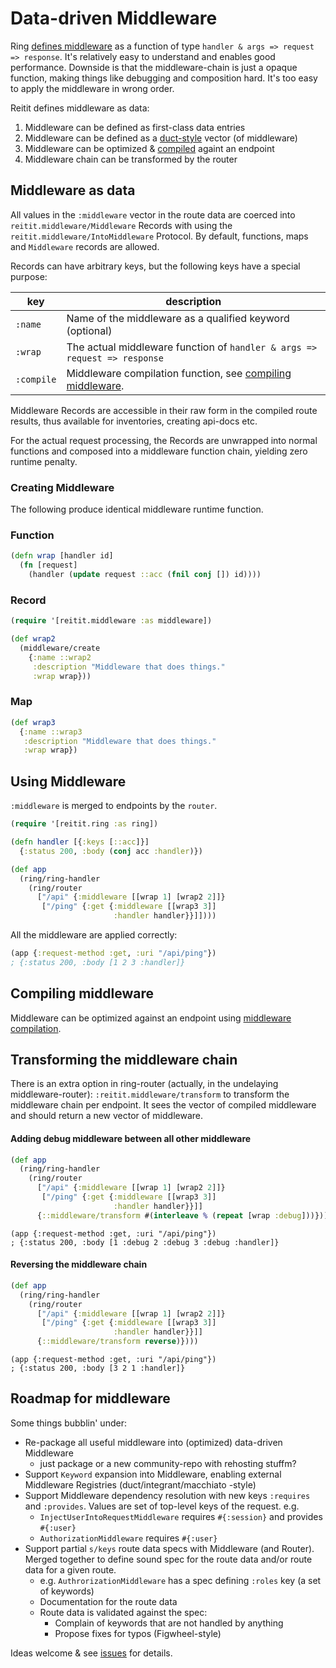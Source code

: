 # Data-driven Middleware

Ring [defines middleware](https://github.com/ring-clojure/ring/wiki/Concepts#middleware) as a function of type `handler & args => request => response`. It's relatively easy to understand and enables good performance. Downside is that the middleware-chain is just a opaque function, making things like debugging and composition hard. It's too easy to apply the middleware in wrong order.

Reitit defines middleware as data:

1. Middleware can be defined as first-class data entries
2. Middleware can be defined as a [duct-style](https://github.com/duct-framework/duct/wiki/Configuration) vector (of middleware)
4. Middleware can be optimized & [compiled](compiling_middleware.md) againt an endpoint
3. Middleware chain can be transformed by the router

## Middleware as data

All values in the `:middleware` vector in the route data are coerced into `reitit.middleware/Middleware` Records with using the `reitit.middleware/IntoMiddleware` Protocol. By default, functions, maps and `Middleware` records are allowed.

Records can have arbitrary keys, but the following keys have a special purpose:

| key            | description |
| ---------------|-------------|
| `:name`        | Name of the middleware as a qualified keyword (optional)
| `:wrap`        | The actual middleware function of `handler & args => request => response`
| `:compile`     | Middleware compilation function, see [compiling middleware](compiling_middleware.md).

Middleware Records are accessible in their raw form in the compiled route results, thus available for inventories, creating api-docs etc.

For the actual request processing, the Records are unwrapped into normal functions and composed into a middleware function chain, yielding zero runtime penalty.

### Creating Middleware

The following produce identical middleware runtime function.

### Function

```clj
(defn wrap [handler id]
  (fn [request]
    (handler (update request ::acc (fnil conj []) id))))
```

### Record

```clj
(require '[reitit.middleware :as middleware])

(def wrap2
  (middleware/create
    {:name ::wrap2
     :description "Middleware that does things."
     :wrap wrap}))
```

### Map

```clj
(def wrap3
  {:name ::wrap3
   :description "Middleware that does things."
   :wrap wrap})
```

## Using Middleware

`:middleware` is merged to endpoints by the `router`.

```clj
(require '[reitit.ring :as ring])

(defn handler [{:keys [::acc]}]
  {:status 200, :body (conj acc :handler)})

(def app
  (ring/ring-handler
    (ring/router
      ["/api" {:middleware [[wrap 1] [wrap2 2]]}
       ["/ping" {:get {:middleware [[wrap3 3]]
                       :handler handler}}]])))
```

All the middleware are applied correctly:

```clj
(app {:request-method :get, :uri "/api/ping"})
; {:status 200, :body [1 2 3 :handler]}
```

## Compiling middleware

Middleware can be optimized against an endpoint using [middleware compilation](compiling_middleware.md).

## Transforming the middleware chain

There is an extra option in ring-router (actually, in the undelaying middleware-router): `:reitit.middleware/transform` to transform the middleware chain per endpoint. It sees the vector of compiled middleware and should return a new vector of middleware.

#### Adding debug middleware between all other middleware

```clj
(def app
  (ring/ring-handler
    (ring/router
      ["/api" {:middleware [[wrap 1] [wrap2 2]]}
       ["/ping" {:get {:middleware [[wrap3 3]]
                       :handler handler}}]]
      {::middleware/transform #(interleave % (repeat [wrap :debug]))})))
```

```
(app {:request-method :get, :uri "/api/ping"})
; {:status 200, :body [1 :debug 2 :debug 3 :debug :handler]}
```

#### Reversing the middleware chain

```clj
(def app
  (ring/ring-handler
    (ring/router
      ["/api" {:middleware [[wrap 1] [wrap2 2]]}
       ["/ping" {:get {:middleware [[wrap3 3]]
                       :handler handler}}]]
      {::middleware/transform reverse)})))
```

```
(app {:request-method :get, :uri "/api/ping"})
; {:status 200, :body [3 2 1 :handler]}
```

## Roadmap for middleware

Some things bubblin' under:

* Re-package all useful middleware into (optimized) data-driven Middleware
   * just package or a new community-repo with rehosting stuffm?
* Support `Keyword` expansion into Middleware, enabling external Middleware Registries (duct/integrant/macchiato -style)
* Support Middleware dependency resolution with new keys `:requires` and `:provides`. Values are set of top-level keys of the request. e.g.
   * `InjectUserIntoRequestMiddleware` requires `#{:session}` and provides `#{:user}`
   * `AuthorizationMiddleware` requires `#{:user}`
* Support partial `s/keys` route data specs with Middleware (and Router). Merged together to define sound spec for the route data and/or route data for a given route.
   * e.g. `AuthrorizationMiddleware` has a spec defining `:roles` key (a set of keywords)
   * Documentation for the route data
   * Route data is validated against the spec:
      * Complain of keywords that are not handled by anything
      * Propose fixes for typos (Figwheel-style)

Ideas welcome & see [issues](https://github.com/metosin/reitit/issues) for details.

